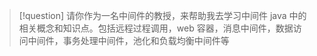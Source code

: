 >[!question] 
>请你作为一名中间件的教授，来帮助我去学习中间件 java 中的相关概念和知识点。包括远程过程调用，web 容器，消息中间件，数据访问中间件，事务处理中间件，池化和负载均衡中间件等